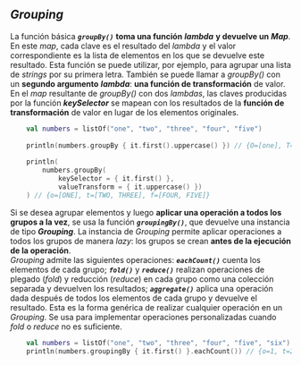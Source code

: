 ## *Grouping*
La función básica ***``groupBy()``*** **toma una función** ***lambda*** **y devuelve un** ***Map***. En este *map*, cada clave es el resultado del *lambda* y el valor correspondiente es la lista de elementos en los que se devuelve este resultado. Esta función se puede utilizar, por ejemplo, para agrupar una lista de *strings* por su primera letra. También se puede llamar a *groupBy()* con un **segundo argumento** ***lambda***: **una función de transformación** de valor. En el *map* resultante de *groupBy()* con dos *lambdas*, las claves producidas por la función ***keySelector*** se mapean con los resultados de la **función de transformación** de valor en lugar de los elementos originales.

```kotlin
    val numbers = listOf("one", "two", "three", "four", "five")
    
    println(numbers.groupBy { it.first().uppercase() }) // {O=[one], T=[two, three], F=[four, five]}
    
    println(
        numbers.groupBy(
            keySelector = { it.first() },
            valueTransform = { it.uppercase() })
    ) // {o=[ONE], t=[TWO, THREE], f=[FOUR, FIVE]}
```

Si se desea agrupar elementos y luego **aplicar una operación a todos los grupos a la vez**, se usa la función ***``groupingBy()``***, que devuelve una instancia de tipo ***Grouping***. La instancia de *Grouping* permite aplicar operaciones a todos los grupos de manera *lazy*: los grupos se crean **antes de la ejecución de la operación**.  
*Grouping* admite las siguientes operaciones: ***``eachCount()``*** cuenta los elementos de cada grupo; ***``fold()``*** y ***``reduce()``*** realizan operaciones de plegado (*fold*) y reducción (*reduce*) en cada grupo como una colección separada y devuelven los resultados; ***``aggregate()``*** aplica una operación dada después de todos los elementos de cada grupo y devuelve el resultado. Esta es la forma genérica de realizar cualquier operación en un *Grouping*. Se usa para implementar operaciones personalizadas cuando *fold* o *reduce* no es suficiente.

```kotlin
    val numbers = listOf("one", "two", "three", "four", "five", "six")
    println(numbers.groupingBy { it.first() }.eachCount()) // {o=1, t=2, f=2, s=1}
```
